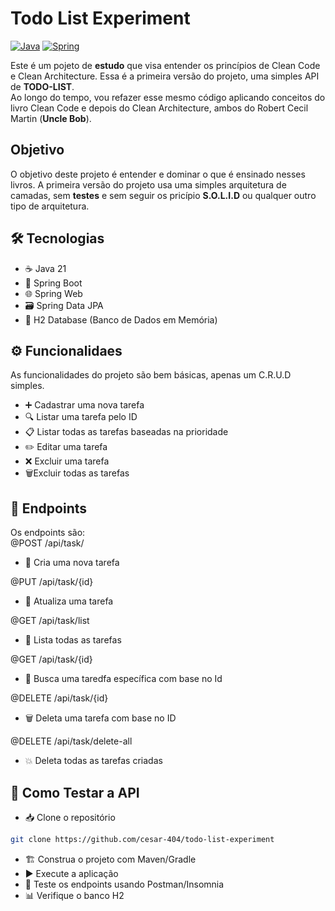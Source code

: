 # Todo List Experiment
[![Java](https://img.shields.io/badge/Java-ED8B00?style=for-the-badge&logo=openjdk&logoColor=white)](https://java.com)
[![Spring](https://img.shields.io/badge/Spring-6DB33F?style=for-the-badge&logo=spring&logoColor=white)](https://spring.io)

Este é um pojeto de **estudo** que visa entender os princípios de Clean Code e Clean Architecture. Essa é a primeira versão do projeto, uma simples API de **TODO-LIST**. <br>
Ao longo do tempo, vou refazer esse mesmo código aplicando conceitos do livro Clean Code e depois do Clean Architecture, ambos do Robert Cecil Martin (**Uncle Bob**).

## Objetivo
O objetivo deste projeto é entender e dominar o que é ensinado nesses livros. A primeira versão do projeto usa uma simples arquitetura de camadas, sem **testes** e sem seguir os pricípio **S.O.L.I.D** ou qualquer outro tipo de arquitetura. <br>

## 🛠 Tecnologias
- ☕ Java 21
- 🌱 Spring Boot
- 🌐 Spring Web
- 🗃️ Spring Data JPA
- 🧠 H2 Database (Banco de Dados em Memória)

## ⚙️ Funcionalidaes
As funcionalidades do projeto são bem básicas, apenas um C.R.U.D simples. 
- ➕ Cadastrar uma nova tarefa
- 🔍 Listar uma tarefa pelo ID
- 📋 Listar todas as tarefas baseadas na prioridade
- ✏️ Editar uma tarefa
- ❌ Excluir uma tarefa
- 🗑️Excluir todas as tarefas

## 🔗 Endpoints
Os endpoints são: <br>
@POST /api/task/
- 📌 Cria uma nova tarefa

@PUT /api/task/{id}
- 🔄 Atualiza uma tarefa

@GET /api/task/list
- 📜 Lista todas as tarefas

@GET /api/task/{id}
- 🔎 Busca uma taredfa específica com base no Id

@DELETE /api/task/{id}
- 🗑️ Deleta uma tarefa com base no ID

@DELETE /api/task/delete-all
- 💥 Deleta todas as tarefas criadas

## 🚀 Como Testar a API
- 📥 Clone o repositório <br>
```bash
git clone https://github.com/cesar-404/todo-list-experiment
```
- 🏗️ Construa o projeto com Maven/Gradle
- ▶️ Execute a aplicação
- 🧪 Teste os endpoints usando Postman/Insomnia
- 📊 Verifique o banco H2
